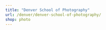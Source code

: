 ```yaml
---
title: "Denver School of Photography"
url: /denver/denver-school-of-photography/
shop: photo
---
```

